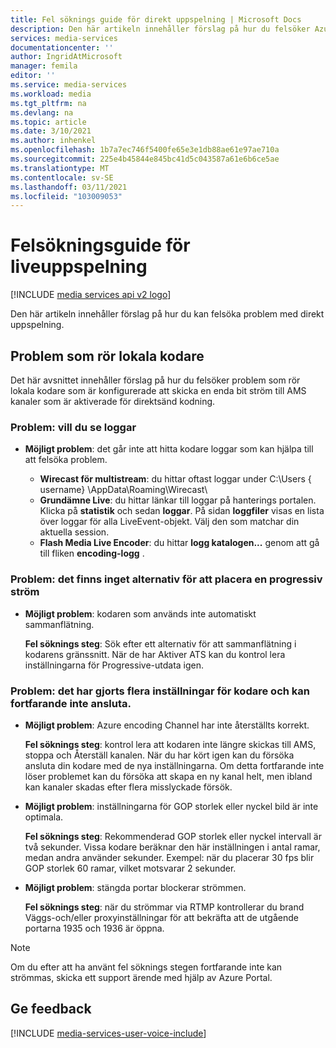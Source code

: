 ```yaml
---
title: Fel söknings guide för direkt uppspelning | Microsoft Docs
description: Den här artikeln innehåller förslag på hur du felsöker Azure Media Services direkt uppspelnings problem.
services: media-services
documentationcenter: ''
author: IngridAtMicrosoft
manager: femila
editor: ''
ms.service: media-services
ms.workload: media
ms.tgt_pltfrm: na
ms.devlang: na
ms.topic: article
ms.date: 3/10/2021
ms.author: inhenkel
ms.openlocfilehash: 1b7a7ec746f5400fe65e3e1db88ae61e97ae710a
ms.sourcegitcommit: 225e4b45844e845bc41d5c043587a61e6b6ce5ae
ms.translationtype: MT
ms.contentlocale: sv-SE
ms.lasthandoff: 03/11/2021
ms.locfileid: "103009053"
---
```

# <a name="troubleshooting-guide-for-live-streaming"></a>Felsökningsguide för liveuppspelning

[!INCLUDE [media services api v2 logo](./includes/v2-hr.md)]  

Den här artikeln innehåller förslag på hur du kan felsöka problem med direkt uppspelning.

## <a name="issues-related-to-on-premises-encoders"></a>Problem som rör lokala kodare
Det här avsnittet innehåller förslag på hur du felsöker problem som rör lokala kodare som är konfigurerade att skicka en enda bit ström till AMS kanaler som är aktiverade för direktsänd kodning.

### <a name="problem-would-like-to-see-logs"></a>Problem: vill du se loggar
* **Möjligt problem**: det går inte att hitta kodare loggar som kan hjälpa till att felsöka problem.
  
  * **Wirecast för multistream**: du hittar oftast loggar under C:\Users \{ username} \AppData\Roaming\Wirecast\ 
  * **Grundämne Live**: du hittar länkar till loggar på hanterings portalen. Klicka på **statistik** och sedan **loggar**. På sidan **loggfiler** visas en lista över loggar för alla LiveEvent-objekt. Välj den som matchar din aktuella session. 
  * **Flash Media Live Encoder**: du hittar **logg katalogen...** genom att gå till fliken **encoding-logg** .

### <a name="problem-there-is-no-option-for-outputting-a-progressive-stream"></a>Problem: det finns inget alternativ för att placera en progressiv ström
* **Möjligt problem**: kodaren som används inte automatiskt sammanflätning. 
  
    **Fel söknings steg**: Sök efter ett alternativ för att sammanflätning i kodarens gränssnitt. När de har Aktiver ATS kan du kontrol lera inställningarna för Progressive-utdata igen. 

### <a name="problem-tried-several-encoder-output-settings-and-still-unable-to-connect"></a>Problem: det har gjorts flera inställningar för kodare och kan fortfarande inte ansluta.
* **Möjligt problem**: Azure encoding Channel har inte återställts korrekt. 
  
    **Fel söknings steg**: kontrol lera att kodaren inte längre skickas till AMS, stoppa och Återställ kanalen. När du har kört igen kan du försöka ansluta din kodare med de nya inställningarna. Om detta fortfarande inte löser problemet kan du försöka att skapa en ny kanal helt, men ibland kan kanaler skadas efter flera misslyckade försök.  
* **Möjligt problem**: inställningarna för GOP storlek eller nyckel bild är inte optimala. 
  
    **Fel söknings steg**: Rekommenderad GOP storlek eller nyckel intervall är två sekunder. Vissa kodare beräknar den här inställningen i antal ramar, medan andra använder sekunder. Exempel: när du placerar 30 fps blir GOP storlek 60 ramar, vilket motsvarar 2 sekunder.  
* **Möjligt problem**: stängda portar blockerar strömmen. 
  
    **Fel söknings steg**: när du strömmar via RTMP kontrollerar du brand Väggs-och/eller proxyinställningar för att bekräfta att de utgående portarna 1935 och 1936 är öppna. 

> [!NOTE]
> Om du efter att ha använt fel söknings stegen fortfarande inte kan strömmas, skicka ett support ärende med hjälp av Azure Portal.
> 
> 

## <a name="provide-feedback"></a>Ge feedback
[!INCLUDE [media-services-user-voice-include](../../../includes/media-services-user-voice-include.md)]

